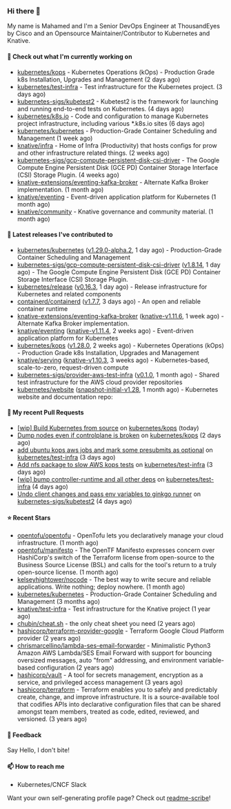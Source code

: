 ### Hi there 👋

My name is Mahamed and I'm a Senior DevOps Engineer at ThousandEyes by Cisco and an Opensource Maintainer/Contributor to Kubernetes and Knative.

#### 👷 Check out what I'm currently working on

- [kubernetes/kops](https://github.com/kubernetes/kops) - Kubernetes Operations (kOps) - Production Grade k8s Installation, Upgrades and Management (2 days ago)
- [kubernetes/test-infra](https://github.com/kubernetes/test-infra) - Test infrastructure for the Kubernetes project. (3 days ago)
- [kubernetes-sigs/kubetest2](https://github.com/kubernetes-sigs/kubetest2) - Kubetest2 is the framework for launching and running end-to-end tests on Kubernetes. (4 days ago)
- [kubernetes/k8s.io](https://github.com/kubernetes/k8s.io) - Code and configuration to manage Kubernetes project infrastructure, including various *.k8s.io sites (6 days ago)
- [kubernetes/kubernetes](https://github.com/kubernetes/kubernetes) - Production-Grade Container Scheduling and Management (1 week ago)
- [knative/infra](https://github.com/knative/infra) - Home of Infra (Productivity) that hosts configs for prow and other infrastructure related things. (2 weeks ago)
- [kubernetes-sigs/gcp-compute-persistent-disk-csi-driver](https://github.com/kubernetes-sigs/gcp-compute-persistent-disk-csi-driver) - The Google Compute Engine Persistent Disk (GCE PD) Container Storage Interface (CSI) Storage Plugin. (4 weeks ago)
- [knative-extensions/eventing-kafka-broker](https://github.com/knative-extensions/eventing-kafka-broker) - Alternate Kafka Broker implementation. (1 month ago)
- [knative/eventing](https://github.com/knative/eventing) - Event-driven application platform for Kubernetes (1 month ago)
- [knative/community](https://github.com/knative/community) - Knative governance and community material. (1 month ago)

#### 🔭 Latest releases I've contributed to

- [kubernetes/kubernetes](https://github.com/kubernetes/kubernetes) ([v1.29.0-alpha.2](https://github.com/kubernetes/kubernetes/releases/tag/v1.29.0-alpha.2), 1 day ago) - Production-Grade Container Scheduling and Management
- [kubernetes-sigs/gcp-compute-persistent-disk-csi-driver](https://github.com/kubernetes-sigs/gcp-compute-persistent-disk-csi-driver) ([v1.8.14](https://github.com/kubernetes-sigs/gcp-compute-persistent-disk-csi-driver/releases/tag/v1.8.14), 1 day ago) - The Google Compute Engine Persistent Disk (GCE PD) Container Storage Interface (CSI) Storage Plugin.
- [kubernetes/release](https://github.com/kubernetes/release) ([v0.16.3](https://github.com/kubernetes/release/releases/tag/v0.16.3), 1 day ago) - Release infrastructure for Kubernetes and related components
- [containerd/containerd](https://github.com/containerd/containerd) ([v1.7.7](https://github.com/containerd/containerd/releases/tag/v1.7.7), 3 days ago) - An open and reliable container runtime
- [knative-extensions/eventing-kafka-broker](https://github.com/knative-extensions/eventing-kafka-broker) ([knative-v1.11.6](https://github.com/knative-extensions/eventing-kafka-broker/releases/tag/knative-v1.11.6), 1 week ago) - Alternate Kafka Broker implementation.
- [knative/eventing](https://github.com/knative/eventing) ([knative-v1.11.4](https://github.com/knative/eventing/releases/tag/knative-v1.11.4), 2 weeks ago) - Event-driven application platform for Kubernetes
- [kubernetes/kops](https://github.com/kubernetes/kops) ([v1.28.0](https://github.com/kubernetes/kops/releases/tag/v1.28.0), 2 weeks ago) - Kubernetes Operations (kOps) - Production Grade k8s Installation, Upgrades and Management
- [knative/serving](https://github.com/knative/serving) ([knative-v1.10.3](https://github.com/knative/serving/releases/tag/knative-v1.10.3), 3 weeks ago) - Kubernetes-based, scale-to-zero, request-driven compute
- [kubernetes-sigs/provider-aws-test-infra](https://github.com/kubernetes-sigs/provider-aws-test-infra) ([v0.1.0](https://github.com/kubernetes-sigs/provider-aws-test-infra/releases/tag/v0.1.0), 1 month ago) - Shared test infrastructure for the AWS cloud provider repositories
- [kubernetes/website](https://github.com/kubernetes/website) ([snapshot-initial-v1.28](https://github.com/kubernetes/website/releases/tag/snapshot-initial-v1.28), 1 month ago) - Kubernetes website and documentation repo: 

#### 🔨 My recent Pull Requests

- [[wip] Build Kubernetes from source](https://github.com/kubernetes/kops/pull/16018) on [kubernetes/kops](https://github.com/kubernetes/kops) (today)
- [Dump nodes even if controlplane is broken](https://github.com/kubernetes/kops/pull/16010) on [kubernetes/kops](https://github.com/kubernetes/kops) (2 days ago)
- [add ubuntu kops aws jobs and mark some presubmits as optional](https://github.com/kubernetes/test-infra/pull/30989) on [kubernetes/test-infra](https://github.com/kubernetes/test-infra) (3 days ago)
- [Add nfs package to slow AWS kops tests](https://github.com/kubernetes/test-infra/pull/30986) on [kubernetes/test-infra](https://github.com/kubernetes/test-infra) (3 days ago)
- [[wip] bump controller-runtime and all other deps](https://github.com/kubernetes/test-infra/pull/30980) on [kubernetes/test-infra](https://github.com/kubernetes/test-infra) (4 days ago)
- [Undo client changes and pass env variables to ginkgo runner](https://github.com/kubernetes-sigs/kubetest2/pull/247) on [kubernetes-sigs/kubetest2](https://github.com/kubernetes-sigs/kubetest2) (4 days ago)

#### ⭐ Recent Stars

- [opentofu/opentofu](https://github.com/opentofu/opentofu) - OpenTofu lets you declaratively manage your cloud infrastructure. (1 month ago)
- [opentofu/manifesto](https://github.com/opentofu/manifesto) - The OpenTF Manifesto expresses concern over HashiCorp&#39;s switch of the Terraform license from open-source to the Business Source License (BSL) and calls for the tool&#39;s return to a truly open-source license. (1 month ago)
- [kelseyhightower/nocode](https://github.com/kelseyhightower/nocode) - The best way to write secure and reliable applications. Write nothing; deploy nowhere. (1 month ago)
- [kubernetes/kubernetes](https://github.com/kubernetes/kubernetes) - Production-Grade Container Scheduling and Management (3 months ago)
- [knative/test-infra](https://github.com/knative/test-infra) - Test infrastructure for the Knative project (1 year ago)
- [chubin/cheat.sh](https://github.com/chubin/cheat.sh) - the only cheat sheet you need (2 years ago)
- [hashicorp/terraform-provider-google](https://github.com/hashicorp/terraform-provider-google) - Terraform Google Cloud Platform provider (2 years ago)
- [chrismarcellino/lambda-ses-email-forwarder](https://github.com/chrismarcellino/lambda-ses-email-forwarder) - Minimalistic Python3 Amazon AWS Lambda/SES Email Forward with support for bouncing oversized messages, auto &#34;from&#34; addressing, and environment variable-based configuration (2 years ago)
- [hashicorp/vault](https://github.com/hashicorp/vault) - A tool for secrets management, encryption as a service, and privileged access management (3 years ago)
- [hashicorp/terraform](https://github.com/hashicorp/terraform) - Terraform enables you to safely and predictably create, change, and improve infrastructure. It is a source-available tool that codifies APIs into declarative configuration files that can be shared amongst team members, treated as code, edited, reviewed, and versioned. (3 years ago)

#### 💬 Feedback

Say Hello, I don't bite!

#### 📫 How to reach me

- Kubernetes/CNCF Slack

Want your own self-generating profile page? Check out [readme-scribe](https://github.com/muesli/readme-scribe)!


